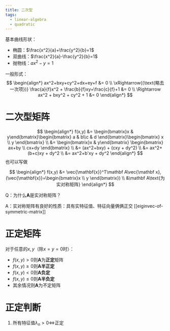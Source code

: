 ```yaml
---
title: 二次型
tags:
  - linear-algebra
  - quadratic
---
```

基本曲线形状：

- 椭圆：$\frac{x^2}{a}+\frac{y^2}{b}=1$
- 双曲线：$\frac{x^2}{a}-\frac{y^2}{b}=1$
- 抛物线：$ax^2-y=1$

一般形式：
$$
\begin{align*}
ax^2+bxy+cy^2+dx+ey+f &= 0 \\
\xRightarrow{(\text{略去一次项})} \frac{a}{f}x^2 + \frac{b}{f}xy+\frac{c}{f}+1 &= 0 \\
\Rightarrow ax^2 + bxy^2 + cy^2 + 1 &= 0
\end{align*}
$$
# 二次型矩阵
$$
\begin{align*}
f(x,y) &= \begin{bmatrix}x & y\end{bmatrix}\begin{bmatrix}
a & b\\c & d
\end{bmatrix}\begin{bmatrix}
x \\ y
\end{bmatrix} \\
&= \begin{bmatrix}x & y\end{bmatrix} \begin{bmatrix}
ax+by \\ cx+dy
\end{bmatrix} \\
&= (ax^2+bxy) + (cxy + dy^2) \\
&= ax^2+(b+c)xy + dy^2 \\
&= ax^2+b'xy + dy^2
\end{align*}
$$
也可以写做

$$
\begin{align*}
f(x,y) &=  \vec{\mathbf{x}}^T\mathbf A\vec{\mathbf x},(\vec{\mathbf{x}}=\begin{bmatrix}x \\ y \end{bmatrix}) \\
&\mathbf A\text{为实对称矩阵}
\end{align*}
$$

Q：为什么$\mathbf A$是实对称矩阵？

A：实对称矩阵有良好的性质：具有实特征值、特征向量俩俩正交
[[eiginvec-of-symmetric-matrix]]

# 正定矩阵

对于任意的$x,y$（除$x=y=0$时）：

- $f(x,y) > 0$则$\mathbf A$为**正定**矩阵
- $f(x,y) \ge 0$则$\mathbf A$**半正定**
- $f(x,y) < 0$则$\mathbf A$**负定**
- $f(x,y) \le 0$则$\mathbf A$**半负定**
- 其余情况则$\mathbf A$为不定矩阵

# 正定判断
1. 所有特征值$\lambda_n > 0 \Leftrightarrow$正定